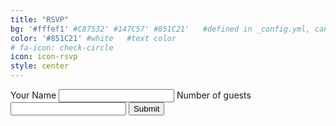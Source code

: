 ```yaml
---
title: "RSVP"
bg: '#fffef1' #C87532' #147C57' #851C21'   #defined in _config.yml, can use html color like '#0fbfcf'
color: '#851C21' #white   #text color
# fa-icon: check-circle
icon: icon-rsvp
style: center
---
```


<div class="row">
<form action="https://docs.google.com/forms/d/1piEPo3uq2G8aL9-6gGUNGX2lgBViouP-4aui9UkIJ88/formResponse" target="_blank">
    <label for="entry.1453544561">Your Name</label>
    <input type="text" name="entry.1453544561" id="entry_1453544561" class="rsvp_input">
    <label for="entry.141093176">Number of guests</label>
    <input type="text" name="entry.141093176" id="entry_141093176" class="rsvp_input">
    <input type="submit" name="submit" value="Submit" id="ss-submit">
</form>
</div>